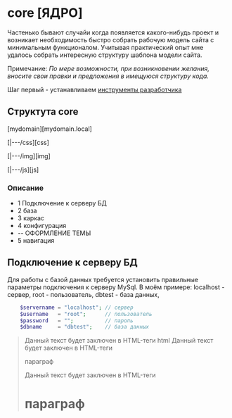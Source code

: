 # core [ЯДРО]

Частенько бывают случайи когда появляется какого-нибудь проект и возникает необходимость быстро собрать рабочую модель сайта с минимальным функционалом. Учитывая практический опыт мне удалось собрать интересную структуру шаблона модели сайта. 

Примечание: <i>По мере возможности, при возникновении желания, вносите свои правки и предложения в имещуюся структуру кода. </i>

Шаг первый - устанавливаем [инструменты разработчика][childrentoday]

[childrentoday]: https://github.com/childrentoday/registration/blob/master/install/MyTools.md


## Структута core

[mydomain][mydomain.local]

[|---/css][css]

[|---/img][img]

[|---/js][js]

### Описание 
* 1 Подключение к серверу БД
* 2 база
* 3 каркас
* 4 конфигурация
* -- ОФОРМЛЕНИЕ ТЕМЫ
* 5 навигация

## Подключение к серверу БД

Для работы с базой данных требуется установить правильные параметры подключения к серверу MySql. 
В моём примере: localhost - сервер, root - пользователь, dbtest - база данных, 

```php
    $servername = "localhost"; // сервер
    $username   = "root";      // пользователь
    $password   = "";          // пароль
    $dbname     = "dbtest";    // база данных
```


> Данный текст будет заключен в HTML-теги <html>html</html>
> Данный текст будет заключен в HTML-теги <p>параграф</p>
> Данный текст будет заключен в HTML-теги <h1>параграф</h1>




